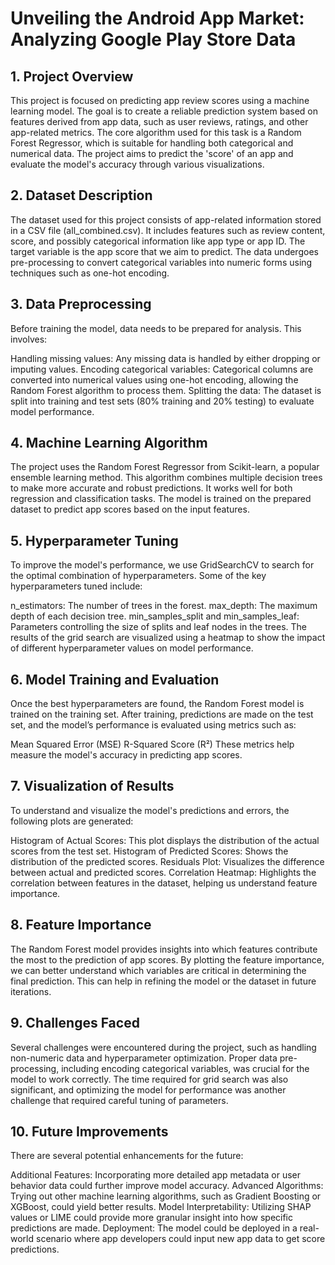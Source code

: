
# **Unveiling the Android App Market: Analyzing Google Play Store Data**
## 1.  Project Overview
This project is focused on predicting app review scores using a machine learning model. The goal is to create a reliable prediction system based on features derived from app data, such as user reviews, ratings, and other app-related metrics. The core algorithm used for this task is a Random Forest Regressor, which is suitable for handling both categorical and numerical data. The project aims to predict the 'score' of an app and evaluate the model's accuracy through various visualizations.







## 2. Dataset Description
The dataset used for this project consists of app-related information stored in a CSV file (all_combined.csv). It includes features such as review content, score, and possibly categorical information like app type or app ID. The target variable is the app score that we aim to predict. The data undergoes pre-processing to convert categorical variables into numeric forms using techniques such as one-hot encoding.
## 3. Data Preprocessing
Before training the model, data needs to be prepared for analysis. This involves:

Handling missing values: Any missing data is handled by either dropping or imputing values.
Encoding categorical variables: Categorical columns are converted into numerical values using one-hot encoding, allowing the Random Forest algorithm to process them.
Splitting the data: The dataset is split into training and test sets (80% training and 20% testing) to evaluate model performance.

## 4. Machine Learning Algorithm
The project uses the Random Forest Regressor from Scikit-learn, a popular ensemble learning method. This algorithm combines multiple decision trees to make more accurate and robust predictions. It works well for both regression and classification tasks. The model is trained on the prepared dataset to predict app scores based on the input features.

## 5. Hyperparameter Tuning
To improve the model's performance, we use GridSearchCV to search for the optimal combination of hyperparameters. Some of the key hyperparameters tuned include:

n_estimators: The number of trees in the forest.
max_depth: The maximum depth of each decision tree.
min_samples_split and min_samples_leaf: Parameters controlling the size of splits and leaf nodes in the trees. The results of the grid search are visualized using a heatmap to show the impact of different hyperparameter values on model performance.


## 6. Model Training and Evaluation
Once the best hyperparameters are found, the Random Forest model is trained on the training set. After training, predictions are made on the test set, and the model’s performance is evaluated using metrics such as:

Mean Squared Error (MSE)
R-Squared Score (R²)
These metrics help measure the model's accuracy in predicting app scores.
## 7. Visualization of Results
To understand and visualize the model's predictions and errors, the following plots are generated:

Histogram of Actual Scores: This plot displays the distribution of the actual scores from the test set.
Histogram of Predicted Scores: Shows the distribution of the predicted scores.
Residuals Plot: Visualizes the difference between actual and predicted scores.
Correlation Heatmap: Highlights the correlation between features in the dataset, helping us understand feature importance.
## 8. Feature Importance
The Random Forest model provides insights into which features contribute the most to the prediction of app scores. By plotting the feature importance, we can better understand which variables are critical in determining the final prediction. This can help in refining the model or the dataset in future iterations.
## 9. Challenges Faced
Several challenges were encountered during the project, such as handling non-numeric data and hyperparameter optimization. Proper data pre-processing, including encoding categorical variables, was crucial for the model to work correctly. The time required for grid search was also significant, and optimizing the model for performance was another challenge that required careful tuning of parameters.


## 10. Future Improvements
There are several potential enhancements for the future:

Additional Features: Incorporating more detailed app metadata or user behavior data could further improve model accuracy.
Advanced Algorithms: Trying out other machine learning algorithms, such as Gradient Boosting or XGBoost, could yield better results.
Model Interpretability: Utilizing SHAP values or LIME could provide more granular insight into how specific predictions are made.
Deployment: The model could be deployed in a real-world scenario where app developers could input new app data to get score predictions.

